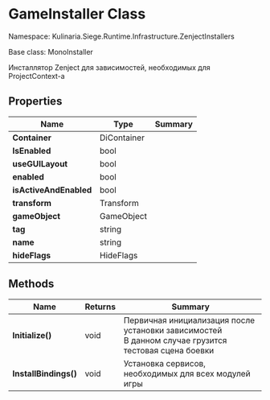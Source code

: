 # GameInstaller Class

Namespace: Kulinaria.Siege.Runtime.Infrastructure.ZenjectInstallers

Base class: MonoInstaller

Инсталлятор Zenject для зависимостей, необходимых для ProjectContext-а

## Properties

| Name | Type | Summary |
|---|---|---|
| **Container** | DiContainer |  |
| **IsEnabled** | bool |  |
| **useGUILayout** | bool |  |
| **enabled** | bool |  |
| **isActiveAndEnabled** | bool |  |
| **transform** | Transform |  |
| **gameObject** | GameObject |  |
| **tag** | string |  |
| **name** | string |  |
| **hideFlags** | HideFlags |  |
## Methods

| Name | Returns | Summary                                                                                                   |
|---|---|-----------------------------------------------------------------------------------------------------------|
| **Initialize()** | void | Первичная инициализация после установки зависимостей <br/> В данном случае грузится тестовая сцена боевки |
| **InstallBindings()** | void | Установка сервисов, необходимых для всех модулей игры                                                     |
